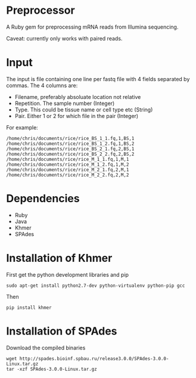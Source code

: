 Preprocessor
============

A Ruby gem for preprocessing mRNA reads from Illumina sequencing.

Caveat: currently only works with paired reads. 

# Input

The input is file containing one line per fastq file with 4 fields separated by commas. The 4 columns are:

 - Filename, preferably absoluate location not relative
 - Repetition. The sample number (Integer)
 - Type. This could be tissue name or cell type etc (String)
 - Pair. Either 1 or 2 for which file in the pair (Integer)

For example:

```
/home/chris/documents/rice/rice_BS_1_1.fq,1,BS,1
/home/chris/documents/rice/rice_BS_1_2.fq,1,BS,2
/home/chris/documents/rice/rice_BS_2_1.fq,2,BS,1
/home/chris/documents/rice/rice_BS_2_2.fq,2,BS,2
/home/chris/documents/rice/rice_M_1_1.fq,1,M,1
/home/chris/documents/rice/rice_M_1_2.fq,1,M,2
/home/chris/documents/rice/rice_M_2_1.fq,2,M,1
/home/chris/documents/rice/rice_M_2_2.fq,2,M,2
```

# Dependencies

 - Ruby
 - Java
 - Khmer
 - SPAdes

# Installation of Khmer

First get the python development libraries and pip

```
sudo apt-get install python2.7-dev python-virtualenv python-pip gcc
```

Then

```
pip install khmer
```

# Installation of SPAdes

Download the compiled binaries

```
wget http://spades.bioinf.spbau.ru/release3.0.0/SPAdes-3.0.0-Linux.tar.gz
tar -xzf SPAdes-3.0.0-Linux.tar.gz
```